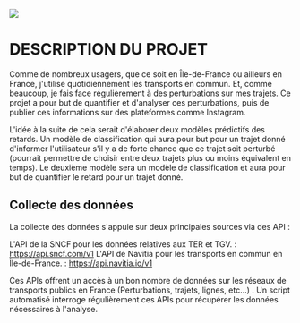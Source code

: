 ![](https://villefranche-sur-mer.fr/wp-content/uploads/2023/02/Banniere_travaux_2_975x466.png)

# DESCRIPTION DU PROJET

Comme de nombreux usagers, que ce soit en Île-de-France ou ailleurs en France, j'utilise quotidiennement les transports en commun. Et, comme beaucoup, je fais face régulièrement à des perturbations sur mes trajets. Ce projet a pour but de quantifier et d'analyser ces perturbations, puis de publier ces informations sur des plateformes comme Instagram.

L'idée à la suite de cela serait d'élaborer deux modèles prédictifs des retards. Un modèle de classification qui aura pour but pour un trajet donné d'informer l'utilisateur s'il y a de forte chance que ce trajet soit perturbé (pourrait permettre de choisir entre deux trajets plus ou moins équivalent en temps). Le deuxième modèle sera un modèle de classification et aura pour but de quantifier le retard pour un trajet donné.

## Collecte des données

La collecte des données s'appuie sur deux principales sources via des API :

L'API de la SNCF pour les données relatives aux TER et TGV. : https://api.sncf.com/v1 
L'API de Navitia pour les transports en commun en Île-de-France. : https://api.navitia.io/v1

Ces APIs offrent un accès à un bon nombre de données sur les réseaux de transports publics en France (Perturbations, trajets, lignes, etc...) . Un script automatisé interroge régulièrement ces APIs pour récupérer les données nécessaires à l'analyse.
